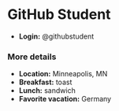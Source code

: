 # GitHub Student
* **Login:** @githubstudent

### More details

* **Location:** Minneapolis, MN
* **Breakfast:** toast
* **Lunch:** sandwich
* **Favorite vacation:** Germany
